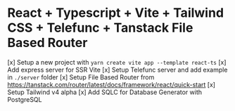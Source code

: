# React + Typescript + Vite + Tailwind CSS + Telefunc + Tanstack File Based Router


[x] Setup  a new project with  `yarn create vite app --template react-ts`
[x] Add express server for SSR Vite
[x] Setup Telefunc server and add example in `./server` folder
[x] Setup File Based Router from https://tanstack.com/router/latest/docs/framework/react/quick-start
[x] Setup Tailwind v4 alpha
[x] Add SQLC for Database Generator with PostgreSQL
